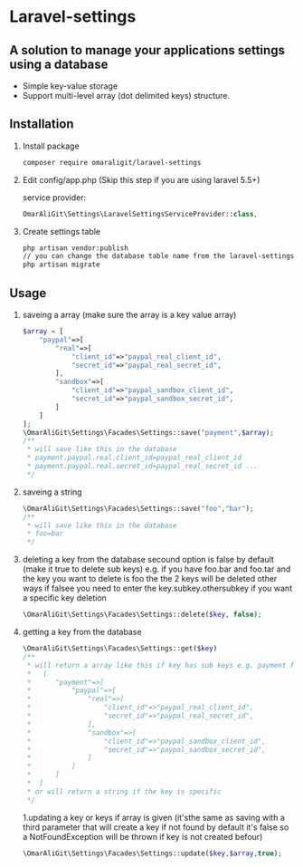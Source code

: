 # Laravel-settings

## A solution to manage your applications settings using a database

 * Simple key-value storage
 * Support multi-level array (dot delimited keys) structure.


## Installation

1. Install package

    ```bash
    composer require omaraligit/laravel-settings
    ```

1. Edit config/app.php (Skip this step if you are using laravel 5.5+)

    service provider:

    ```php
    OmarAliGit\Settings\LaravelSettingsServiceProvider::class,
    ```


1. Create settings table

    ```bash
    php artisan vendor:publish
    // you can change the database table name from the laravel-settings.php config file
    php artisan migrate
    ```

## Usage
1. saveing a array (make sure the array is a key value array)
    ```php
    $array = [
        "paypal"=>[
            "real"=>[
                "client_id"=>"paypal_real_client_id",
                "secret_id"=>"paypal_real_secret_id",
            ],
            "sandbox"=>[
                "client_id"=>"paypal_sandbox_client_id",
                "secret_id"=>"paypal_sandbox_secret_id",
            ]
        ]
    ];
    \OmarAliGit\Settings\Facades\Settings::save("payment",$array);
    /**
     * will save like this in the database 
     * payment.paypal.real.client_id=paypal_real_client_id
     * payment.paypal.real.secret_id=paypal_real_secret_id ...
     */
    ```

1. saveing a string
    ```php
    \OmarAliGit\Settings\Facades\Settings::save("foo","bar");
    /**
     * will save like this in the database 
     * foo=bar
     */
    ```
1. deleting a key from the database secound option is false by default (make it true to delete sub keys) e.g. if you have foo.bar and foo.tar and the key you want to delete is foo the the 2 keys will be deleted other ways if falsee you need to enter the key.subkey.othersubkey if you want a specific key deletion 
    ```php
    \OmarAliGit\Settings\Facades\Settings::delete($key, false);
    ```
1. getting a key from the database
    ```php
    \OmarAliGit\Settings\Facades\Settings::get($key)
    /**
     * will return a array like this if key has sub keys e.g. payment from erlier
     *   [
     *      "payment"=>[
     *          "paypal"=>[
     *              "real"=>[
     *                  "client_id"=>"paypal_real_client_id",
     *                  "secret_id"=>"paypal_real_secret_id",
     *              ],
     *              "sandbox"=>[
     *                  "client_id"=>"paypal_sandbox_client_id",
     *                  "secret_id"=>"paypal_sandbox_secret_id",
     *              ]
     *          ]
     *      ]
     *  ]
     * or will return a string if the key is specific
     */
    ```
    1.updating a key or keys if array is given (it'sthe same as saving with a third parameter that will create a key if not found by default it's false so a NotFoundException will be thrown if key is not created befour)
    ```php
    \OmarAliGit\Settings\Facades\Settings::update($key,$array,true);
    ```
    
    